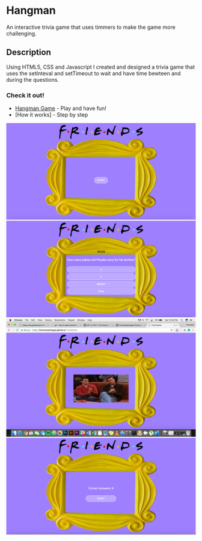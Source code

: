 # Hangman

An interactive trivia game that uses timmers to make the game more challenging.

## Description

Using HTML5, CSS and Javascript I created and designed a trivia game that uses the setInteval and setTimeout to wait and have time bewteen and during the questions.

### Check it out!

* [Hangman Game](https://franciscaechague.github.io/TriviaGame/) - Play and have fun!
* [How it works] - Step by step

![Step 1](/assets/images/step1.png?raw=true "Step 1")
![Step 2](/assets/images/step2.png?raw=true "Step 2")
![Step 3](/assets/images/step3.png?raw=true "Step 3")
![Step 4](/assets/images/step4.png?raw=true "Step 4")

